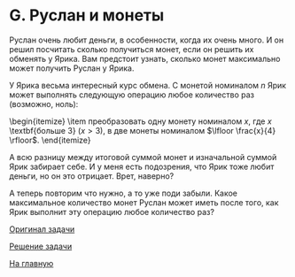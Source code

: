 <h1> G. Руслан и монеты</h1>

Руслан очень любит деньги, в особенности, когда их очень много. И он решил посчитать сколько получиться монет, если он решить их обменять у Ярика. Вам предстоит узнать, сколько монет максимально может получить Руслан у Ярика.

У Ярика весьма интересный курс обмена. С монетой номиналом $n$ Ярик может выполнять следующую операцию любое количество раз (возможно, ноль):

\begin{itemize}
\item преобразовать одну монету номиналом $x$, где $x$ \textbf{больше $3$} ($x>3$), в две монеты номиналом $\lfloor \frac{x}{4} \rfloor$.
\end{itemize}

А всю разницу между итоговой суммой монет и изначальной суммой Ярик забирает себе. И у меня есть подозрения, что Ярик тоже любит деньги, но он это отрицает. Врет, наверно?

А теперь повторим что нужно, а то уже поди забыли. Какое максимальное количество монет Руслан может иметь после того, как Ярик выполнит эту операцию любое количество раз?


[Оригинал задачи](https://codeforces.com/contest/2043/problem/A)

[Решение задачи](Solution_G.md)

[На главную](README.md)